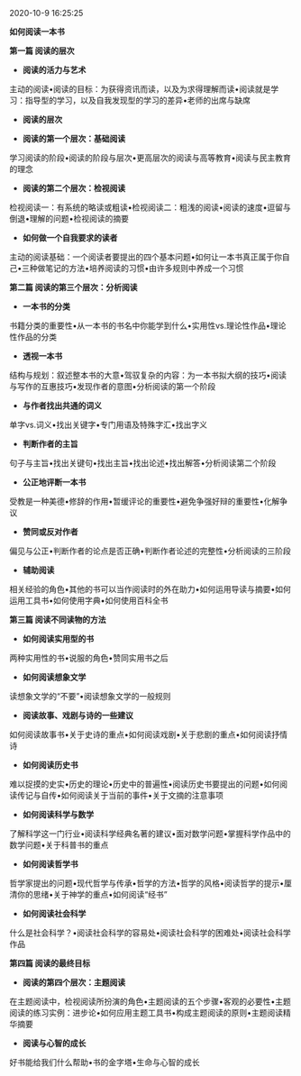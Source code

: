2020-10-9 16:25:25

**如何阅读一本书**



**第一篇 阅读的层次**

- **阅读的活力与艺术**

主动的阅读•阅读的目标：为获得资讯而读，以及为求得理解而读•阅读就是学习：指导型的学习，以及自我发现型的学习的差异•老师的出席与缺席



- **阅读的层次**



- **阅读的第一个层次：基础阅读**

学习阅读的阶段•阅读的阶段与层次•更高层次的阅读与高等教育•阅读与民主教育的理念



- **阅读的第二个层次：检视阅读**

检视阅读一：有系统的略读或粗读•检视阅读二：粗浅的阅读•阅读的速度•逗留与倒退•理解的问题•检视阅读的摘要



- **如何做一个自我要求的读者**

主动的阅读基础：一个阅读者要提出的四个基本问题•如何让一本书真正属于你自己•三种做笔记的方法•培养阅读的习惯•由许多规则中养成一个习惯



**第二篇 阅读的第三个层次：分析阅读**

- **一本书的分类**

书籍分类的重要性•从一本书的书名中你能学到什么•实用性vs.理论性作品•理论性作品的分类



- **透视一本书**

结构与规划：叙述整本书的大意•驾驭复杂的内容：为一本书拟大纲的技巧•阅读与写作的互惠技巧•发现作者的意图•分析阅读的第一个阶段



- **与作者找出共通的词义**

单字vs.词义•找出关键字•专门用语及特殊字汇•找出字义



- **判断作者的主旨**

句子与主旨•找出关键句•找出主旨•找出论述•找出解答•分析阅读第二个阶段



- **公正地评断一本书**

受教是一种美德•修辞的作用•暂缓评论的重要性•避免争强好辩的重要性•化解争议



- **赞同或反对作者**

偏见与公正•判断作者的论点是否正确•判断作者论述的完整性•分析阅读的三阶段



- **辅助阅读**

相关经验的角色•其他的书可以当作阅读时的外在助力•如何运用导读与摘要•如何运用工具书•如何使用字典•如何使用百科全书



**第三篇 阅读不同读物的方法**

- **如何阅读实用型的书**

两种实用性的书•说服的角色•赞同实用书之后



- **如何阅读想象文学**

读想象文学的“不要”•阅读想象文学的一般规则



- **阅读故事、戏剧与诗的一些建议**

如何阅读故事书•关于史诗的重点•如何阅读戏剧•关于悲剧的重点•如何阅读抒情诗



- **如何阅读历史书**

难以捉摸的史实•历史的理论•历史中的普遍性•阅读历史书要提出的问题•如何阅读传记与自传•如何阅读关于当前的事件•关于文摘的注意事项



- **如何阅读科学与数学**

了解科学这一门行业•阅读科学经典名著的建议•面对数学问题•掌握科学作品中的数学问题•关于科普书的重点



- **如何阅读哲学书**

哲学家提出的问题•现代哲学与传承•哲学的方法•哲学的风格•阅读哲学的提示•厘清你的思绪•关于神学的重点•如何阅读“经书”



- **如何阅读社会科学**

什么是社会科学？•阅读社会科学的容易处•阅读社会科学的困难处•阅读社会科学作品



**第四篇 阅读的最终目标**

- **阅读的第四个层次：主题阅读**

在主题阅读中，检视阅读所扮演的角色•主题阅读的五个步骤•客观的必要性•主题阅读的练习实例：进步论•如何应用主题工具书•构成主题阅读的原则•主题阅读精华摘要



- **阅读与心智的成长**

好书能给我们什么帮助•书的金字塔•生命与心智的成长